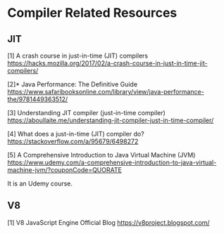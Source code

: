 # Compiler Related Resources

## JIT
[1] A crash course in just-in-time (JIT) compilers
https://hacks.mozilla.org/2017/02/a-crash-course-in-just-in-time-jit-compilers/ <br/>

[2]* Java Performance: The Definitive Guide
https://www.safaribooksonline.com/library/view/java-performance-the/9781449363512/ <br/>

[3] Understanding JIT compiler (just-in-time compiler)
https://aboullaite.me/understanding-jit-compiler-just-in-time-compiler/ <br/>

[4] What does a just-in-time (JIT) compiler do?
https://stackoverflow.com/a/95679/6498272 <br/>

[5] A Comprehensive Introduction to Java Virtual Machine (JVM)
https://www.udemy.com/a-comprehensive-introduction-to-java-virtual-machine-jvm/?couponCode=QUORATE <br/>

It is an Udemy course. <br/>

## V8
[1] V8 JavaScript Engine Official Blog
https://v8project.blogspot.com/ <br/>







